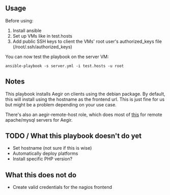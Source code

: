 Usage
-----

Before using:

1. Install ansible
2. Set up VMs like in test.hosts
3. Add public SSH keys to client the VMs' root user's authorized\_keys file (/root/.ssh/authorized\_keys)

You can now test the playbook on the server VM:

    ansible-playbook -s server.yml -i test.hosts -u root

Notes
-----

This playbook installs Aegir on clients using the debian package. By default, this will install using the hostname as the frontend url. This is just fine for us but might be a problem depending on your use case.

There's also an aegir-remote-host role, which does most of [this](http://community.aegirproject.org/node/30/) for remote apache/mysql servers for Aegir.

TODO / What this playbook doesn't do yet
----------------------------------------

* Set hostname (not sure if this is wise)
* Automatically deploy platforms
* Install specific PHP version?

What this does not do
---------------------

* Create valid credentials for the nagios frontend
